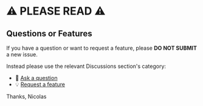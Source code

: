 # ⚠️ PLEASE READ ⚠️

## Questions or Features

If you have a question or want to request a feature, please **DO NOT SUBMIT** a new issue.

Instead please use the relevant Discussions section's category:
- 🙏 [Ask a question](https://github.com/nginx-proxy/nginx-proxy/discussions/categories/q-a)
- 💡 [Request a feature](https://github.com/nginx-proxy/nginx-proxy/discussions/categories/ideas)

Thanks,
Nicolas
